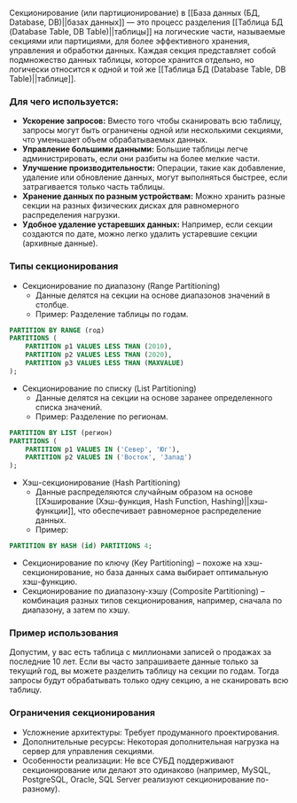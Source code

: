 Секционирование (или партиционирование) в [[База данных (БД, Database, DB)||базах данных]] — это процесс разделения [[Таблица БД (Database Table, DB Table)||таблицы]] на логические части, называемые секциями или партициями, для более эффективного хранения, управления и обработки данных. Каждая секция представляет собой подмножество данных таблицы, которое хранится отдельно, но логически относится к одной и той же [[Таблица БД (Database Table, DB Table)||таблице]].

### Для чего используется:

- **Ускорение запросов:** Вместо того чтобы сканировать всю таблицу, запросы могут быть ограничены одной или несколькими секциями, что уменьшает объем обрабатываемых данных.
- **Управление большими данными:** Большие таблицы легче администрировать, если они разбиты на более мелкие части.
- **Улучшение производительности:** Операции, такие как добавление, удаление или обновление данных, могут выполняться быстрее, если затрагивается только часть таблицы.
- **Хранение данных по разным устройствам:** Можно хранить разные секции на разных физических дисках для равномерного распределения нагрузки.
- **Удобное удаление устаревших данных:** Например, если секции создаются по дате, можно легко удалить устаревшие секции (архивные данные).

### Типы секционирования

- Секционирование по диапазону (Range Partitioning)
	- Данные делятся на секции на основе диапазонов значений в столбце.
	- Пример: Разделение таблицы по годам.
```sql
PARTITION BY RANGE (год)
PARTITIONS (
    PARTITION p1 VALUES LESS THAN (2010),
    PARTITION p2 VALUES LESS THAN (2020),
    PARTITION p3 VALUES LESS THAN (MAXVALUE)
);
```

- Секционирование по списку (List Partitioning)
	- Данные делятся на секции на основе заранее определенного списка значений.
	- Пример: Разделение по регионам.
```sql
PARTITION BY LIST (регион)
PARTITIONS (
    PARTITION p1 VALUES IN ('Север', 'Юг'),
    PARTITION p2 VALUES IN ('Восток', 'Запад')
);
```

- Хэш-секционирование (Hash Partitioning)
	- Данные распределяются случайным образом на основе [[Хэширование (Хэш-функция, Hash Function, Hashing)||хэш-функции]], что обеспечивает равномерное распределение данных.
	- Пример:
```sql
PARTITION BY HASH (id) PARTITIONS 4;
```

- Секционирование по ключу (Key Partitioning) – похоже на хэш-секционирование, но база данных сама выбирает оптимальную хэш-функцию.
- Секционирование по диапазону-хэшу (Composite Partitioning) – комбинация разных типов секционирования, например, сначала по диапазону, а затем по хэшу.

### Пример использования

Допустим, у вас есть таблица с миллионами записей о продажах за последние 10 лет. Если вы часто запрашиваете данные только за текущий год, вы можете разделить таблицу на секции по годам. Тогда запросы будут обрабатывать только одну секцию, а не сканировать всю таблицу.

### Ограничения секционирования

- Усложнение архитектуры: Требует продуманного проектирования.
- Дополнительные ресурсы: Некоторая дополнительная нагрузка на сервер для управления секциями.
- Особенности реализации: Не все СУБД поддерживают секционирование или делают это одинаково (например, MySQL, PostgreSQL, Oracle, SQL Server реализуют секционирование по-разному).